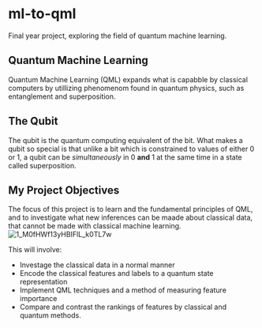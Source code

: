 # ml-to-qml
Final year project, exploring the field of quantum machine learning.

## Quantum Machine Learning
Quantum Machine Learning (QML) expands what is capabble by classical computers by utillizing phenomenom found in quantum physics, such as entanglement and superposition. 

## The Qubit
The qubit is the quantum computing equivalent of the bit. What makes a qubit so special is that unlike a bit which is constrained to values of either 0 or 1, a qubit can be _simultaneously_ in 0 **and** 1 at the same time in a state called superposition.

## My Project Objectives
The focus of this project is to learn and the fundamental principles of QML, and to investigate what new inferences can be maade about classical data, that cannot be made with classical machine learning. 
![1_M0fHWf13yHBIFlL_k0TL7w](https://github.com/LukePower01/ml-to-qml/assets/103632413/b7b29991-a571-4a5c-bb04-498bf2b78b79)

This will involve: 
- Investage the classical data in a normal manner
- Encode the classical features and labels to a quantum state representation
- Implement QML techniques and a method of measuring feature importance
- Compare and contrast the rankings of features by classical and quantum methods. 


